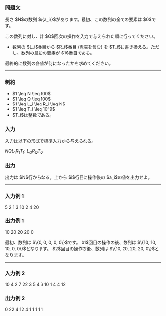 
<div>

<div>

<div>

<section>

### **問題文**

<p>
長さ $N$の数列 $\{a_i\}$があります。最初、この数列の全ての要素は $0$です。
</p>

<p>
この数列に対し、計 $Q$回次の操作を入力で与えられた順に行ってください。
</p>

<ul>

<li>
数列の $L_i$番目から $R_i$番目 (両端を含む) を $T_i$に書き換える。ただし、数列の最初の要素が $1$番目である。
</li>

</ul>

<p>
最終的に数列の各値が何になったかを求めてください。
</p>

</section>

</div>

---

<div>

<div>

<section>

### **制約**

<ul>

<li>
$1 \leq N \leq 100$
</li>

<li>
$1 \leq Q \leq 100$
</li>

<li>
$1 \leq L_i \leq R_i \leq N$
</li>

<li>
$1 \leq T_i \leq 10^9$
</li>

<li>
$T_i$は整数である。
</li>

</ul>

</section>

</div>

<div>

<section>

### **入力**

<p>
入力は以下の形式で標準入力から与えられる。
</p>

<div>

$N$$Q$$L_1$$R_1$$T_1$:
$L_Q$$R_Q$$T_Q$
</div>

</section>

</div>

<div>

<section>

### **出力**

<p>
出力は $N$行からなる。上から $i$行目に操作後の $a_i$の値を出力せよ。
</p>

</section>

</div>

</div>

---

<div>

<section>

### **入力例 1**

<div>

5 2
1 3 10
2 4 20

</div>

</section>

</div>

<div>

<section>

### **出力例 1**

<div>

10
20
20
20
0

</div>

<p>
最初、数列は $\{0, 0, 0, 0, 0\}$です。
$1$回目の操作の後、数列は $\{10, 10, 10, 0, 0\}$となります。
$2$回目の操作の後、数列は $\{10, 20, 20, 20, 0\}$となります。
</p>

</section>

</div>

---

<div>

<section>

### **入力例 2**

<div>

10 4
2 7 22
3 5 4
6 10 1
4 4 12

</div>

</section>

</div>

<div>

<section>

### **出力例 2**

<div>

0
22
4
12
4
1
1
1
1
1

</div>

</section>

</div>

</div>

</div>
